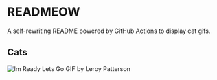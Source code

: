 # READMEOW

A self-rewriting README powered by GitHub Actions to display cat gifs.

## Cats

![Im Ready Lets Go GIF by Leroy Patterson](https://media2.giphy.com/media/CjmvTCZf2U3p09Cn0h/200.gif?cid=9acd02dawooyvo5xvf8ciezhhtuinrl5yfvwvcdwh7isn3qn&ep=v1_gifs_search&rid=200.gif&ct=g)
